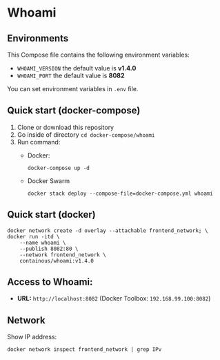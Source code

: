 # Whoami

## Environments
This Compose file contains the following environment variables:

- `WHOAMI_VERSION` the default value is **v1.4.0**
- `WHOAMI_PORT` the default value is **8082**

You can set environment variables in `.env` file.

## Quick start (docker-compose)
1. Clone or download this repository
1. Go inside of directory `cd docker-compose/whoami`
1. Run command:
    - Docker:

          docker-compose up -d

    - Docker Swarm

          docker stack deploy --compose-file=docker-compose.yml whoami

## Quick start (docker)
    docker network create -d overlay --attachable frontend_network; \
    docker run -itd \
        --name whoami \
        --publish 8082:80 \
        --network frontend_network \
        containous/whoami:v1.4.0

## Access to Whoami: 
- **URL:** `http://localhost:8082` (Docker Toolbox: `192.168.99.100:8082`)

## Network
Show IP address:

    docker network inspect frontend_network | grep IPv